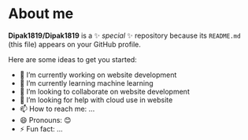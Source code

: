 # About me

**Dipak1819/Dipak1819** is a ✨ _special_ ✨ repository because its `README.md` (this file) appears on your GitHub profile.

Here are some ideas to get you started:

- 🔭 I’m currently working on website development
- 🌱 I’m currently learning machine learning
- 👯 I’m looking to collaborate on website development
- 🤔 I’m looking for help with cloud use in website
- 📫 How to reach me: ...
- 😄 Pronouns: 😊
- ⚡ Fun fact: ...

